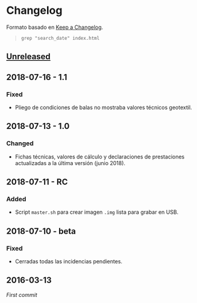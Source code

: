 # Changelog

Formato basado en [Keep a Changelog](https://keepachangelog.com/).

> `grep "search_date" index.html`

## [Unreleased]

## 2018-07-16 - 1.1
### Fixed
- Pliego de condiciones de balas no mostraba valores técnicos geotextil.

## 2018-07-13 - 1.0
### Changed
- Fichas técnicas, valores de cálculo y declaraciones de prestaciones 
actualizadas a la última versión (junio 2018).

## 2018-07-11 - RC
### Added
- Script `master.sh` para crear imagen `.img` lista para grabar en USB.

## 2018-07-10 - beta
### Fixed
- Cerradas todas las incidencias pendientes.

## 2016-03-13
_First commit_

[Unreleased]: https://github.com/Geotexan/calculinn/compare/gh-pages...master
